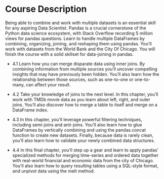 # Course Description

Being able to combine and work with multiple datasets is an essential skill for any aspiring Data Scientist. Pandas is a crucial cornerstone of the Python data science ecosystem, with Stack Overflow recording 5 million views for pandas questions. Learn to handle multiple DataFrames by combining, organizing, joining, and reshaping them using pandas. You'll work with datasets from the World Bank and the City Of Chicago. You will finish the course with a solid skillset for data-joining in pandas.

* 4.1 Learn how you can merge disparate data using inner joins. By combining information from multiple sources you’ll uncover compelling insights that may have previously been hidden. You’ll also learn how the relationship between those sources, such as one-to-one or one-to-many, can affect your result.

* 4.2 Take your knowledge of joins to the next level. In this chapter, you’ll work with TMDb movie data as you learn about left, right, and outer joins. You’ll also discover how to merge a table to itself and merge on a DataFrame index.

* 4.3 In this chapter, you’ll leverage powerful filtering techniques, including semi-joins and anti-joins. You’ll also learn how to glue DataFrames by vertically combining and using the pandas.concat function to create new datasets. Finally, because data is rarely clean, you’ll also learn how to validate your newly combined data structures.

* 4.4 In this final chapter, you’ll step up a gear and learn to apply pandas' specialized methods for merging time-series and ordered data together with real-world financial and economic data from the city of Chicago. You’ll also learn how to query resulting tables using a SQL-style format, and unpivot data using the melt method.
